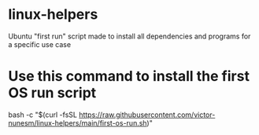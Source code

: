 # linux-helpers

Ubuntu "first run" script made to install all dependencies and programs for a specific use case

# Use this command to install the first OS run script

bash -c "$(curl -fsSL https://raw.githubusercontent.com/victor-nunesm/linux-helpers/main/first-os-run.sh)"

